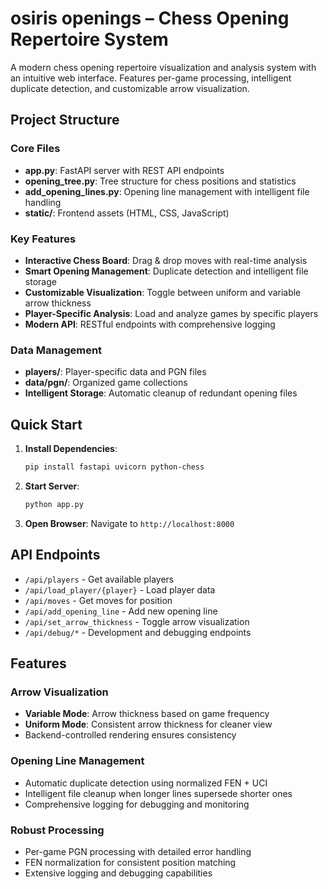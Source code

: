 # osiris openings – Chess Opening Repertoire System

A modern chess opening repertoire visualization and analysis system with an intuitive web interface. Features per-game processing, intelligent duplicate detection, and customizable arrow visualization.

## Project Structure

### Core Files
- **app.py**: FastAPI server with REST API endpoints
- **opening_tree.py**: Tree structure for chess positions and statistics 
- **add_opening_lines.py**: Opening line management with intelligent file handling
- **static/**: Frontend assets (HTML, CSS, JavaScript)

### Key Features
- **Interactive Chess Board**: Drag & drop moves with real-time analysis
- **Smart Opening Management**: Duplicate detection and intelligent file storage
- **Customizable Visualization**: Toggle between uniform and variable arrow thickness
- **Player-Specific Analysis**: Load and analyze games by specific players
- **Modern API**: RESTful endpoints with comprehensive logging

### Data Management
- **players/**: Player-specific data and PGN files
- **data/pgn/**: Organized game collections
- **Intelligent Storage**: Automatic cleanup of redundant opening files

## Quick Start

1. **Install Dependencies**:
   ```bash
   pip install fastapi uvicorn python-chess
   ```

2. **Start Server**:
   ```bash
   python app.py
   ```

3. **Open Browser**: Navigate to `http://localhost:8000`

## API Endpoints

- `/api/players` - Get available players
- `/api/load_player/{player}` - Load player data  
- `/api/moves` - Get moves for position
- `/api/add_opening_line` - Add new opening line
- `/api/set_arrow_thickness` - Toggle arrow visualization
- `/api/debug/*` - Development and debugging endpoints

## Features

### Arrow Visualization
- **Variable Mode**: Arrow thickness based on game frequency
- **Uniform Mode**: Consistent arrow thickness for cleaner view
- Backend-controlled rendering ensures consistency

### Opening Line Management  
- Automatic duplicate detection using normalized FEN + UCI
- Intelligent file cleanup when longer lines supersede shorter ones
- Comprehensive logging for debugging and monitoring

### Robust Processing
- Per-game PGN processing with detailed error handling
- FEN normalization for consistent position matching
- Extensive logging and debugging capabilities

